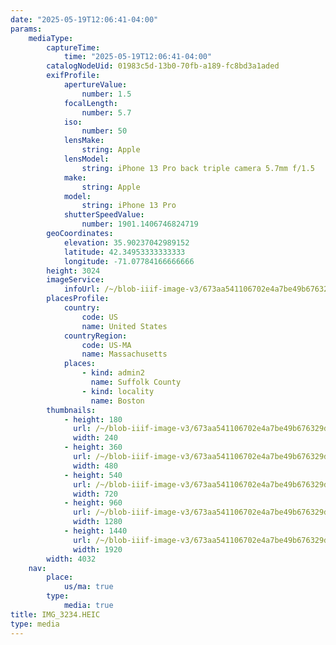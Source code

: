 ```yaml
---
date: "2025-05-19T12:06:41-04:00"
params:
    mediaType:
        captureTime:
            time: "2025-05-19T12:06:41-04:00"
        catalogNodeUid: 01983c5d-13b0-70fb-a189-fc8bd3a1aded
        exifProfile:
            apertureValue:
                number: 1.5
            focalLength:
                number: 5.7
            iso:
                number: 50
            lensMake:
                string: Apple
            lensModel:
                string: iPhone 13 Pro back triple camera 5.7mm f/1.5
            make:
                string: Apple
            model:
                string: iPhone 13 Pro
            shutterSpeedValue:
                number: 1901.1406746824719
        geoCoordinates:
            elevation: 35.90237042989152
            latitude: 42.34953333333333
            longitude: -71.07784166666666
        height: 3024
        imageService:
            infoUrl: /~/blob-iiif-image-v3/673aa541106702e4a7be49b676329d45f01a8a2c2655c820ab74a468a5d8cd7d/info.json
        placesProfile:
            country:
                code: US
                name: United States
            countryRegion:
                code: US-MA
                name: Massachusetts
            places:
                - kind: admin2
                  name: Suffolk County
                - kind: locality
                  name: Boston
        thumbnails:
            - height: 180
              url: /~/blob-iiif-image-v3/673aa541106702e4a7be49b676329d45f01a8a2c2655c820ab74a468a5d8cd7d/full/240%2C180/0/default.jpg
              width: 240
            - height: 360
              url: /~/blob-iiif-image-v3/673aa541106702e4a7be49b676329d45f01a8a2c2655c820ab74a468a5d8cd7d/full/480%2C360/0/default.jpg
              width: 480
            - height: 540
              url: /~/blob-iiif-image-v3/673aa541106702e4a7be49b676329d45f01a8a2c2655c820ab74a468a5d8cd7d/full/720%2C540/0/default.jpg
              width: 720
            - height: 960
              url: /~/blob-iiif-image-v3/673aa541106702e4a7be49b676329d45f01a8a2c2655c820ab74a468a5d8cd7d/full/1280%2C960/0/default.jpg
              width: 1280
            - height: 1440
              url: /~/blob-iiif-image-v3/673aa541106702e4a7be49b676329d45f01a8a2c2655c820ab74a468a5d8cd7d/full/1920%2C1440/0/default.jpg
              width: 1920
        width: 4032
    nav:
        place:
            us/ma: true
        type:
            media: true
title: IMG_3234.HEIC
type: media
---
```

